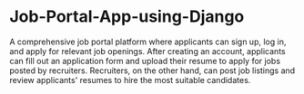 # Job-Portal-App-using-Django
A comprehensive job portal platform where applicants can sign up, log in, and apply for relevant job openings. After creating an account, applicants can fill out an application form and upload their resume to apply for jobs posted by recruiters. Recruiters, on the other hand, can post job listings and review applicants' resumes to hire the most suitable candidates.
